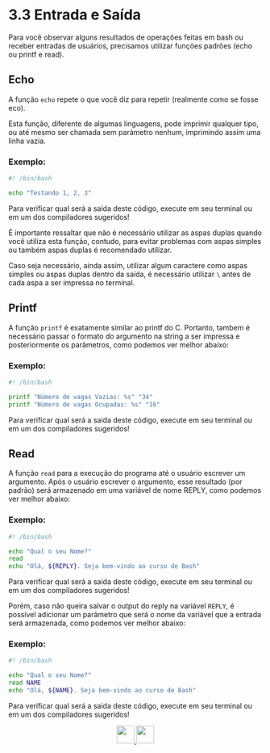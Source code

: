 # 3.3 Entrada e Saída

Para você observar alguns resultados de operações feitas em bash ou receber entradas de usuários, precisamos utilizar funções padrões (echo ou printf e read).

## Echo

A função `echo` repete o que você diz para repetir (realmente como se fosse eco).

Esta função, diferente de algumas linguagens, pode imprimir qualquer tipo, ou até mesmo ser chamada sem parámetro nenhum, imprimindo assim uma linha vazia.

### Exemplo:

```bash
#! /bin/bash

echo "Testando 1, 2, 3"

```

Para verificar qual será a saida deste código, execute em seu terminal ou em um dos compiladores sugeridos!

É importante ressaltar que não é necessário utilizar as aspas duplas quando você utiliza esta função, contudo, para evitar problemas com aspas simples ou também aspas duplas é recomendado utilizar.

Caso seja necessário, ainda assim, utilizar algum caractere como aspas simples ou aspas duplas dentro da saída, é necessário utilizar `\` antes de cada aspa a ser impressa no terminal.

## Printf

A função `printf` é exatamente similar ao printf do C. Portanto, tambem é necessário passar o formato do argumento na string a ser impressa e posteriormente os parâmetros, como podemos ver melhor abaixo:

### Exemplo:

```bash
#! /bin/bash

printf "Número de vagas Vazias: %s" "34"
printf "Número de vagas Ocupadas: %s" "16"
```

Para verificar qual será a saida deste código, execute em seu terminal ou em um dos compiladores sugeridos!

## Read

A função `read` para a execução do programa até o usuário escrever um argumento. Após o usuário escrever o argumento, esse resultado (por padrão) será armazenado em uma variável de nome REPLY, como podemos ver melhor abaixo:

### Exemplo:

```bash
#! /bin/bash

echo "Qual o seu Nome?"
read
echo "Olá, ${REPLY}. Seja bem-vindo ao curso de Bash"
```

Para verificar qual será a saida deste código, execute em seu terminal ou em um dos compiladores sugeridos!

Porém, caso não queira salvar o output do reply na variável `REPLY`, é possível adicionar um parâmetro que será o nome da variável que a entrada será armazenada, como podemos ver melhor abaixo:

### Exemplo:

```bash
#! /bin/bash

echo "Qual o seu Nome?"
read NAME
echo "Olá, ${NAME}. Seja bem-vindo ao curso de Bash"
```

Para verificar qual será a saida deste código, execute em seu terminal ou em um dos compiladores sugeridos!

<p align="center">
  <a href="02-Declaração-de-variáveis.md">
    <img src="https://cdn.discordapp.com/attachments/539836343094870016/863605852304048148/anterior.png" height=35>
  </a>
  <a href="04-Operadores-aritméticos.md">
    <img src="https://cdn.discordapp.com/attachments/539836343094870016/863605863049461780/proximo.png" height=35>
  </a>
</p>